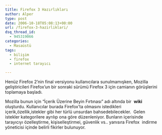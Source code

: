 ```yaml
---
title: Firefox 3 Hazırlıkları
author: Alper
type: post
date: 2006-10-18T05:08:13+00:00
url: /firefox-3-hazirliklari/
dsq_thread_id:
  - 945319066
categories:
  - Masaüstü
tags:
  - bilişim
  - firefox
  - internet tarayıcı

---
```

Henüz Firefox 2&#8217;nin final versiyonu kullanıcılara sunulmamışken, Mozilla geliştiricileri Firefox&#8217;un bir sonraki sürümü Firefox 3 için camianın görüşlerini toplamaya başladı.

Mozilla bunun için “İçerik Üzerine Beyin Fırtınası” adı altında bir  **wiki** oluşturdu. Kullanıcılar burada Firefox&#8217;ta olmasını istedikleri içerik,özellik,istekler gibi her türlü unsurdan bahsedebilecekler.  Gelen istekler kategorilere ayrılıp ona göre düzenleniyor. Bunların içerisinde tarayıcıyı özelleştirme, kişiselleştirmei, güvenlik vs.. yanısıra Firefox  indirme yöneticisi içinde belirli fikirler bulunuyor.